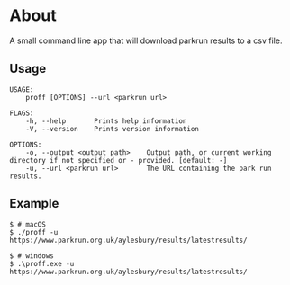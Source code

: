 # About

A small command line app that will download parkrun results to a csv file.

## Usage

```console
USAGE:
    proff [OPTIONS] --url <parkrun url>

FLAGS:
    -h, --help       Prints help information
    -V, --version    Prints version information

OPTIONS:
    -o, --output <output path>    Output path, or current working directory if not specified or - provided. [default: -]
    -u, --url <parkrun url>       The URL containing the park run results.
```

## Example

```console
$ # macOS
$ ./proff -u https://www.parkrun.org.uk/aylesbury/results/latestresults/
```

```console
$ # windows
$ .\proff.exe -u https://www.parkrun.org.uk/aylesbury/results/latestresults/
```